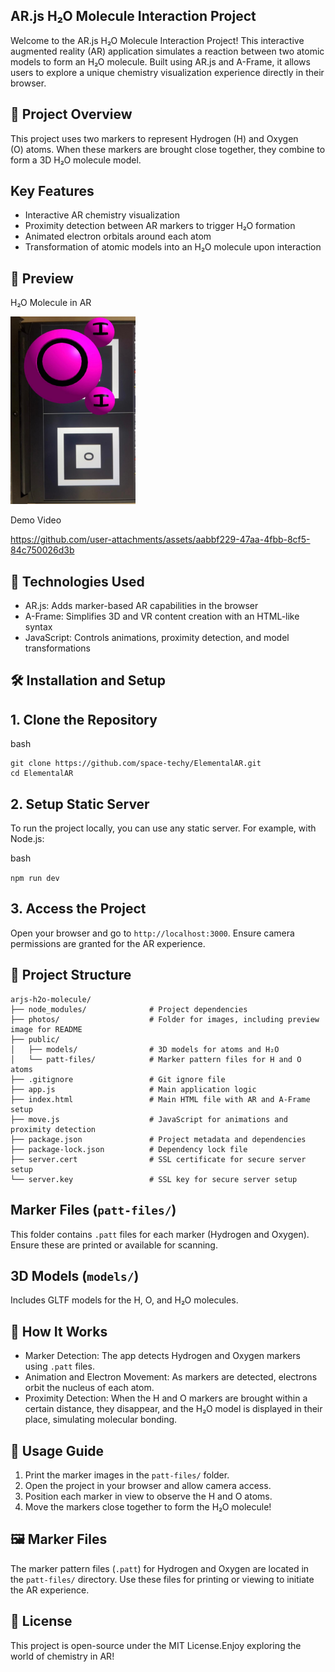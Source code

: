AR.js H₂O Molecule Interaction Project
--------------------------------------

Welcome to the AR.js H₂O Molecule Interaction Project! This interactive augmented reality (AR) application simulates a reaction between two atomic models to form an H₂O molecule. Built using AR.js and A-Frame, it allows users to explore a unique chemistry visualization experience directly in their browser.

🌟 Project Overview
-------------------

This project uses two markers to represent Hydrogen (H) and Oxygen (O) atoms. When these markers are brought close together, they combine to form a 3D H₂O molecule model.

Key Features
------------

-   Interactive AR chemistry visualization
-   Proximity detection between AR markers to trigger H₂O formation
-   Animated electron orbitals around each atom
-   Transformation of atomic models into an H₂O molecule upon interaction

📸 Preview
----------

H₂O Molecule in AR

<img src="/photos/h2o1.jpeg" data-canonical-src="/photos/h2o1.jpeg" width="200" height="300"/>


Demo Video


https://github.com/user-attachments/assets/aabbf229-47aa-4fbb-8cf5-84c750026d3b




🚀 Technologies Used
--------------------

-   AR.js: Adds marker-based AR capabilities in the browser
-   A-Frame: Simplifies 3D and VR content creation with an HTML-like syntax
-   JavaScript: Controls animations, proximity detection, and model transformations

🛠️ Installation and Setup
--------------------------

1\. Clone the Repository
------------------------

bash

```
git clone https://github.com/space-techy/ElementalAR.git
cd ElementalAR
```

2\. Setup Static Server
-----------------------

To run the project locally, you can use any static server. For example, with Node.js:

bash

`npm run dev`

3\. Access the Project
----------------------

Open your browser and go to `http://localhost:3000`. Ensure camera permissions are granted for the AR experience.

📂 Project Structure
--------------------

```
arjs-h2o-molecule/
├── node_modules/              # Project dependencies
├── photos/                    # Folder for images, including preview image for README
├── public/
│   ├── models/                # 3D models for atoms and H₂O
│   └── patt-files/            # Marker pattern files for H and O atoms
├── .gitignore                 # Git ignore file
├── app.js                     # Main application logic
├── index.html                 # Main HTML file with AR and A-Frame setup
├── move.js                    # JavaScript for animations and proximity detection
├── package.json               # Project metadata and dependencies
├── package-lock.json          # Dependency lock file
├── server.cert                # SSL certificate for secure server setup
└── server.key                 # SSL key for secure server setup
```

Marker Files (`patt-files/`)
----------------------------

This folder contains `.patt` files for each marker (Hydrogen and Oxygen). Ensure these are printed or available for scanning.

3D Models (`models/`)
---------------------

Includes GLTF models for the H, O, and H₂O molecules.

🔄 How It Works
---------------

-   Marker Detection: The app detects Hydrogen and Oxygen markers using `.patt` files.
-   Animation and Electron Movement: As markers are detected, electrons orbit the nucleus of each atom.
-   Proximity Detection: When the H and O markers are brought within a certain distance, they disappear, and the H₂O model is displayed in their place, simulating molecular bonding.

📖 Usage Guide
--------------

1.  Print the marker images in the `patt-files/` folder.
2.  Open the project in your browser and allow camera access.
3.  Position each marker in view to observe the H and O atoms.
4.  Move the markers close together to form the H₂O molecule!

🖼 Marker Files
---------------

The marker pattern files (`.patt`) for Hydrogen and Oxygen are located in the `patt-files/` directory. Use these files for printing or viewing to initiate the AR experience.

📝 License
----------

This project is open-source under the MIT License.Enjoy exploring the world of chemistry in AR!
